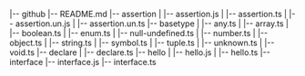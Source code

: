 |-- github
    |-- README.md
    |-- assertion
    |   |-- assertion.js
    |   |-- assertion.ts
    |   |-- assertion.un.js
    |   |-- assertion.un.ts
    |-- basetype
    |   |-- any.ts
    |   |-- array.ts
    |   |-- boolean.ts
    |   |-- enum.ts
    |   |-- null-undefined.ts
    |   |-- number.ts
    |   |-- object.ts
    |   |-- string.ts
    |   |-- symbol.ts
    |   |-- tuple.ts
    |   |-- unknown.ts
    |   |-- void.ts
    |-- declare
    |   |-- declare.ts
    |-- hello
    |   |-- hello.js
    |   |-- hello.ts
    |-- interface
        |-- interface.js
        |-- interface.ts
